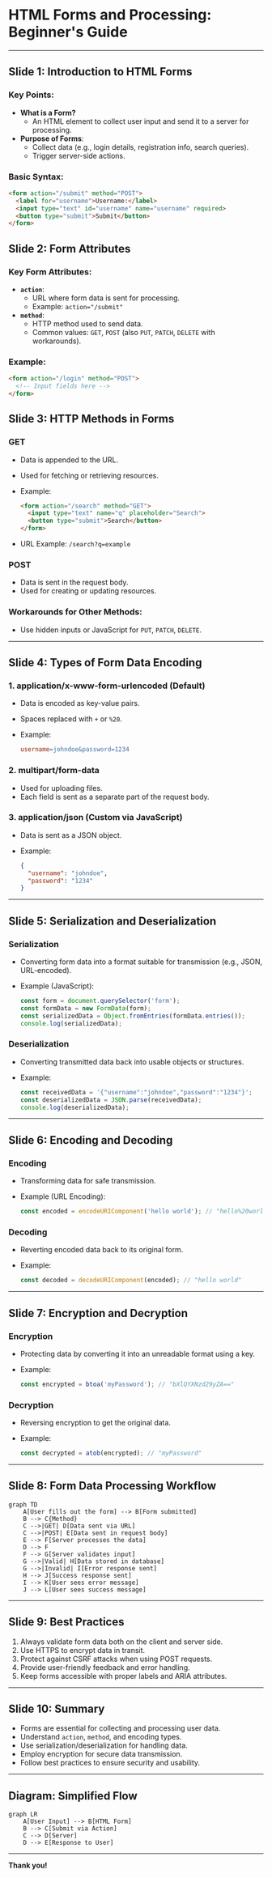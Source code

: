 # HTML Forms and Processing: Beginner's Guide

---

## Slide 1: Introduction to HTML Forms

### Key Points:

- **What is a Form?**
    - An HTML element to collect user input and send it to a server for processing.
- **Purpose of Forms**:
    - Collect data (e.g., login details, registration info, search queries).
    - Trigger server-side actions.

### Basic Syntax:

```html
<form action="/submit" method="POST">
  <label for="username">Username:</label>
  <input type="text" id="username" name="username" required>
  <button type="submit">Submit</button>
</form>
```

## Slide 2: Form Attributes

### Key Form Attributes:

- **`action`**:
    - URL where form data is sent for processing.
    - Example: `action="/submit"`
- **`method`**:
    - HTTP method used to send data.
    - Common values: `GET`, `POST` (also `PUT`, `PATCH`, `DELETE` with workarounds).

### Example:

```html
<form action="/login" method="POST">
  <!-- Input fields here -->
</form>
```

## Slide 3: HTTP Methods in Forms

### **GET**

- Data is appended to the URL.
- Used for fetching or retrieving resources.
- Example:
    
    ```html
    <form action="/search" method="GET">
      <input type="text" name="q" placeholder="Search">
      <button type="submit">Search</button>
    </form>
    ```
    
- URL Example: `/search?q=example`

### **POST**

- Data is sent in the request body.
- Used for creating or updating resources.

### Workarounds for Other Methods:

- Use hidden inputs or JavaScript for `PUT`, `PATCH`, `DELETE`.

---

## Slide 4: Types of Form Data Encoding

### **1. application/x-www-form-urlencoded (Default)**

- Data is encoded as key-value pairs.
- Spaces replaced with `+` or `%20`.
- Example:
    
    ```makefile
    username=johndoe&password=1234
    ```
    

### **2. multipart/form-data**

- Used for uploading files.
- Each field is sent as a separate part of the request body.

### **3. application/json (Custom via JavaScript)**

- Data is sent as a JSON object.
- Example:
    
    ```json
    {
      "username": "johndoe",
      "password": "1234"
    }
    ```
    

---

## Slide 5: Serialization and Deserialization

### **Serialization**

- Converting form data into a format suitable for transmission (e.g., JSON, URL-encoded).
- Example (JavaScript):
    
    ```jsx
    const form = document.querySelector('form');
    const formData = new FormData(form);
    const serializedData = Object.fromEntries(formData.entries());
    console.log(serializedData);
    ```
    

### **Deserialization**

- Converting transmitted data back into usable objects or structures.
- Example:
    
    ```jsx
    const receivedData = '{"username":"johndoe","password":"1234"}';
    const deserializedData = JSON.parse(receivedData);
    console.log(deserializedData);
    ```
    

---

## Slide 6: Encoding and Decoding

### **Encoding**

- Transforming data for safe transmission.
- Example (URL Encoding):
    
    ```jsx
    const encoded = encodeURIComponent('hello world'); // "hello%20world"
    ```
    

### **Decoding**

- Reverting encoded data back to its original form.
- Example:
    
    ```jsx
    const decoded = decodeURIComponent(encoded); // "hello world"
    ```
    

---

## Slide 7: Encryption and Decryption

### **Encryption**

- Protecting data by converting it into an unreadable format using a key.
- Example:
    
    ```jsx
    const encrypted = btoa('myPassword'); // "bXlQYXNzd29yZA=="
    ```
    

### **Decryption**

- Reversing encryption to get the original data.
- Example:
    
    ```jsx
    const decrypted = atob(encrypted); // "myPassword"
    ```
    

---

## Slide 8: Form Data Processing Workflow

```mermaid
graph TD
    A[User fills out the form] --> B[Form submitted]
    B --> C{Method}
    C -->|GET| D[Data sent via URL]
    C -->|POST| E[Data sent in request body]
    E --> F[Server processes the data]
    D --> F
    F --> G[Server validates input]
    G -->|Valid| H[Data stored in database]
    G -->|Invalid| I[Error response sent]
    H --> J[Success response sent]
    I --> K[User sees error message]
    J --> L[User sees success message]

```

---

## Slide 9: Best Practices

1. Always validate form data both on the client and server side.
2. Use HTTPS to encrypt data in transit.
3. Protect against CSRF attacks when using POST requests.
4. Provide user-friendly feedback and error handling.
5. Keep forms accessible with proper labels and ARIA attributes.

---

## Slide 10: Summary

- Forms are essential for collecting and processing user data.
- Understand `action`, `method`, and encoding types.
- Use serialization/deserialization for handling data.
- Employ encryption for secure data transmission.
- Follow best practices to ensure security and usability.

---

## Diagram: Simplified Flow

```mermaid
graph LR
    A[User Input] --> B[HTML Form]
    B --> C[Submit via Action]
    C --> D[Server]
    D --> E[Response to User]

```

---

**Thank you!**